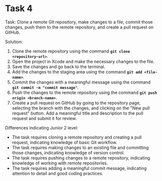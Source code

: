 # Task 4

Task: Clone a remote Git repository, make changes to a file, commit those
changes, push them to the remote repository, and create a pull request on
GitHub.

Solution:

1. Clone the remote repository using the command
   **`git clone <repository-url>`**.
2. Open the project in Xcode and make the necessary changes to the file.
3. Save the changes and go back to the terminal.
4. Add the changes to the staging area using the command
   **`git add <file-name>`**.
5. Commit the changes with a meaningful message using the command
   **`git commit -m "commit message"`**.
6. Push the changes to the remote repository using the command
   **`git push origin <branch-name>`**.
7. Create a pull request on GitHub by going to the repository page, selecting
   the branch with the changes, and clicking on the "New pull request" button.
   Add a meaningful title and description to the pull request and submit it for
   review.

Differences indicating Junior 2 level:

-   The task requires cloning a remote repository and creating a pull request,
    indicating knowledge of basic Git workflow.
-   The task requires making changes to an existing file and committing those
    changes, indicating knowledge of version control.
-   The task requires pushing changes to a remote repository, indicating
    knowledge of working with remote repositories.
-   The task requires adding a meaningful commit message, indicating attention
    to detail and good coding practices.
